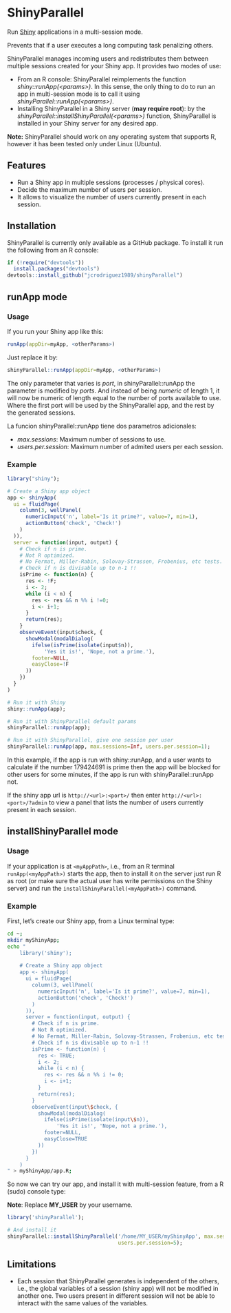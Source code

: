 ShinyParallel
================

Run [Shiny](http://shiny.rstudio.com/) applications in a multi-session
mode.

Prevents that if a user executes a long computing task penalizing
others.

ShinyParallel manages incoming users and redistributes them between
multiple sessions created for your Shiny app. It provides two modes of
use:

  - From an R console: ShinyParallel reimplements the function
    *shiny::runApp(\<params\>)*. In this sense, the only thing to do to
    run an app in multi-session mode is to call it using
    *shinyParallel::runApp(\<params\>)*.
  - Installing ShinyParallel in a Shiny server (**may require root**):
    by the *shinyParallel::installShinyParallel(\<params\>)* function,
    ShinyParallel is installed in your Shiny server for any desired app.

**Note:** ShinyParallel should work on any operating system that
supports R, however it has been tested only under Linux (Ubuntu).

## Features

  - Run a Shiny app in multiple sessions (processes / physical cores).
  - Decide the maximum number of users per session.
  - It allows to visualize the number of users currently present in each
    session.

## Installation

ShinyParallel is currently only available as a GitHub package. To
install it run the following from an R console:

``` r
if (!require("devtools"))
  install.packages("devtools")
devtools::install_github("jcrodriguez1989/shinyParallel")
```

## runApp mode

### Usage

If you run your Shiny app like this:

``` r
runApp(appDir=myApp, <otherParams>)
```

Just replace it by:

``` r
shinyParallel::runApp(appDir=myApp, <otherParams>)
```

The only parameter that varies is *port*, in shinyParallel::runApp the
parameter is modified by *ports*. And instead of being *numeric* of
length 1, it will now be numeric of length equal to the number of ports
available to use. Where the first port will be used by the ShinyParallel
app, and the rest by the generated sessions.

La funcion shinyParallel::runApp tiene dos parametros adicionales:

  - *max.sessions*: Maximum number of sessions to use.
  - *users.per.session*: Maximum number of admited users per each
    session.

### Example

``` r
library("shiny");

# Create a Shiny app object
app <- shinyApp(
  ui = fluidPage(
    column(3, wellPanel(
      numericInput('n', label='Is it prime?', value=7, min=1),
      actionButton('check', 'Check!')
    )
  )),
  server = function(input, output) {
    # Check if n is prime.
    # Not R optimized.
    # No Fermat, Miller-Rabin, Solovay-Strassen, Frobenius, etc tests.
    # Check if n is divisable up to n-1 !!
    isPrime <- function(n) {
      res <- !F;
      i <- 2;
      while (i < n) {
        res <- res && n %% i !=0;
        i <- i+1;
      }
      return(res);
    }
    observeEvent(input$check, {
      showModal(modalDialog(
        ifelse(isPrime(isolate(input$n)),
            'Yes it is!', 'Nope, not a prime.'),
        footer=NULL,
        easyClose=!F
      ))
    })
  }
)

# Run it with Shiny
shiny::runApp(app);

# Run it with ShinyParallel default params
shinyParallel::runApp(app);

# Run it with ShinyParallel, give one session per user
shinyParallel::runApp(app, max.sessions=Inf, users.per.session=1);
```

In this example, if the app is run with shiny::runApp, and a user wants
to calculate if the number 179424691 is prime then the app will be
blocked for other users for some minutes, if the app is run with
shinyParallel::runApp not.

If the shiny app url is `http://<url>:<port>/` then enter
`http://<url>:<port>/?admin` to view a panel that lists the number of
users currently present in each session.

## installShinyParallel mode

### Usage

If your application is at `<myAppPath>`, i.e., from an R terminal
`runApp(<myAppPath>)` starts the app, then to install it on the server
just run R as root (or make sure the actual user has write permissions
on the Shiny server) and run the `installShinyParallel(<myAppPath>)`
command.

### Example

First, let’s create our Shiny app, from a Linux terminal type:

``` bash
cd ~;
mkdir myShinyApp;
echo "
    library('shiny');
    
    # Create a Shiny app object
    app <- shinyApp(
      ui = fluidPage(
        column(3, wellPanel(
          numericInput('n', label='Is it prime?', value=7, min=1),
          actionButton('check', 'Check!')
        )
      )),
      server = function(input, output) {
        # Check if n is prime.
        # Not R optimized.
        # No Fermat, Miller-Rabin, Solovay-Strassen, Frobenius, etc tests.
        # Check if n is divisable up to n-1 !!
        isPrime <- function(n) {
          res <- TRUE;
          i <- 2;
          while (i < n) {
            res <- res && n %% i != 0;
            i <- i+1;
          }
          return(res);
        }
        observeEvent(input\$check, {
          showModal(modalDialog(
            ifelse(isPrime(isolate(input\$n)),
                'Yes it is!', 'Nope, not a prime.'),
            footer=NULL,
            easyClose=TRUE
          ))
        })
      }
    )
" > myShinyApp/app.R;
```

So now we can try our app, and install it with multi-session feature,
from a R (sudo) console type:

**Note**: Replace **MY\_USER** by your username.

``` r
library('shinyParallel');

# And install it
shinyParallel::installShinyParallel('/home/MY_USER/myShinyApp', max.sessions=20,
                                    users.per.session=5);
```

## Limitations

  - Each session that ShinyParallel generates is independent of the
    others, i.e., the global variables of a session (shiny app) will not
    be modified in another one. Two users present in different session
    will not be able to interact with the same values of the variables.
